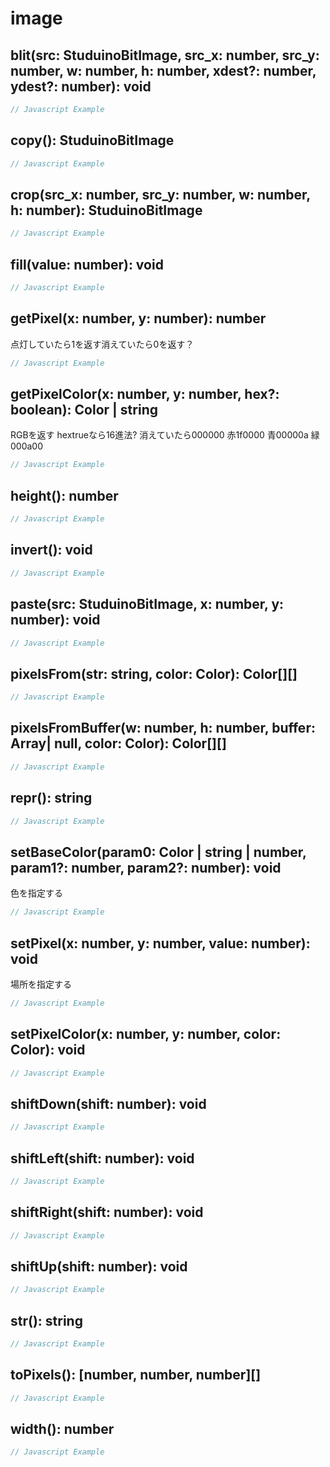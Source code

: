 
# image


## blit(src: StuduinoBitImage, src_x: number, src_y: number, w: number, h: number, xdest?: number, ydest?: number): void


```Javascript
// Javascript Example

```

## copy(): StuduinoBitImage


```Javascript
// Javascript Example

```

## crop(src_x: number, src_y: number, w: number, h: number): StuduinoBitImage


```Javascript
// Javascript Example

```

## fill(value: number): void


```Javascript
// Javascript Example

```

## getPixel(x: number, y: number): number
点灯していたら1を返す消えていたら0を返す？

```Javascript
// Javascript Example

```

## getPixelColor(x: number, y: number, hex?: boolean): Color | string
RGBを返す
hextrueなら16進法?
消えていたら000000
赤1f0000
青00000a
緑000a00

```Javascript
// Javascript Example

```

## height(): number


```Javascript
// Javascript Example

```


## invert(): void


```Javascript
// Javascript Example

```

## paste(src: StuduinoBitImage, x: number, y: number): void


```Javascript
// Javascript Example

```

## pixelsFrom(str: string, color: Color): Color[][]

```Javascript
// Javascript Example

```


## pixelsFromBuffer(w: number, h: number, buffer: Array| null, color: Color): Color[][]

```Javascript
// Javascript Example

```


## repr(): string

```Javascript
// Javascript Example

```

## setBaseColor(param0: Color | string | number, param1?: number, param2?: number): void
色を指定する

```Javascript
// Javascript Example

```


## setPixel(x: number, y: number, value: number): void
場所を指定する
```Javascript
// Javascript Example

```

## setPixelColor(x: number, y: number, color: Color): void

```Javascript
// Javascript Example

```

## shiftDown(shift: number): void

```Javascript
// Javascript Example

```

## shiftLeft(shift: number): void

```Javascript
// Javascript Example

```

## shiftRight(shift: number): void

```Javascript
// Javascript Example

```

## shiftUp(shift: number): void

```Javascript
// Javascript Example

```



## str(): string

```Javascript
// Javascript Example

```
## toPixels(): [number, number, number][]

```Javascript
// Javascript Example

```

## width(): number

```Javascript
// Javascript Example

```